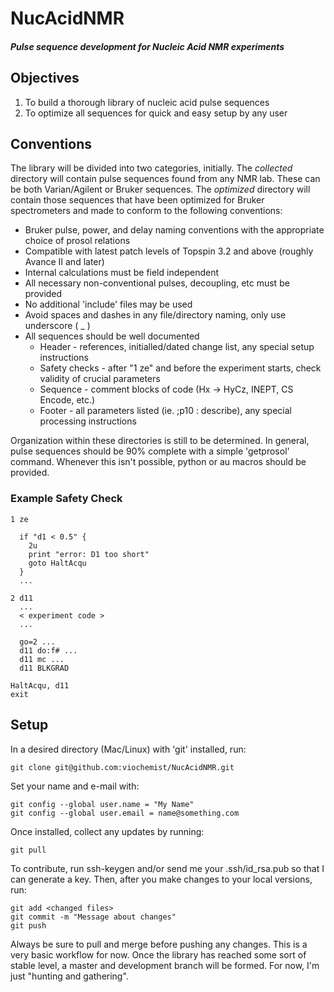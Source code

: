 # NucAcidNMR
#### *Pulse sequence development for Nucleic Acid NMR experiments*



## Objectives

1. To build a thorough library of nucleic acid pulse sequences
2. To optimize all sequences for quick and easy setup by any user

## Conventions

The library will be divided into two categories, initially. The *collected* 
directory will contain pulse sequences found from any NMR lab. These can be
both Varian/Agilent or Bruker sequences. The *optimized* directory will contain
those sequences that have been optimized for Bruker spectrometers and made to 
conform to the following conventions:

- Bruker pulse, power, and delay naming conventions with the appropriate choice of prosol relations
- Compatible with latest patch levels of Topspin 3.2 and above (roughly Avance II and later)
- Internal calculations must be field independent
- All necessary non-conventional pulses, decoupling, etc must be provided
- No additional 'include' files may be used
- Avoid spaces and dashes in any file/directory naming, only use underscore ( _ )
- All sequences should be well documented
  - Header - references, initialled/dated change list, any special setup instructions
  - Safety checks - after "1 ze" and before the experiment starts, check validity of crucial parameters
  - Sequence - comment blocks of code (Hx -> HyCz, INEPT, CS Encode, etc.)
  - Footer - all parameters listed (ie. ;p10 : describe), any special processing instructions
 
Organization within these directories is still to be determined. In general, pulse
sequences should be 90% complete with a simple 'getprosol' command. Whenever this
isn't possible, python or au macros should be provided. 

### Example Safety Check

```
1 ze

  if "d1 < 0.5" {
    2u
    print "error: D1 too short"
    goto HaltAcqu
  }
  ...

2 d11
  ...
  < experiment code >
  ...

  go=2 ...
  d11 do:f# ...
  d11 mc ...
  d11 BLKGRAD
  
HaltAcqu, d11
exit
```

## Setup

In a desired directory (Mac/Linux) with 'git' installed, run:

	git clone git@github.com:viochemist/NucAcidNMR.git

Set your name and e-mail with:

	git config --global user.name = "My Name"
	git config --global user.email = name@something.com
	
Once installed, collect any updates by running:

	git pull

To contribute, run ssh-keygen and/or send me your .ssh/id_rsa.pub so that I can
generate a key. Then, after you make changes to your local versions, run:

	git add <changed files>
	git commit -m "Message about changes"
	git push

Always be sure to pull and merge before pushing any changes.  This is a very basic 
workflow for now. Once the library has reached some sort of stable level, a master
and development branch will be formed. For now, I'm just "hunting and gathering".




